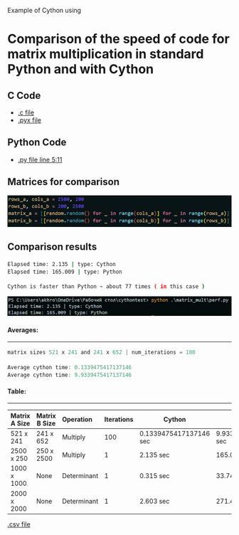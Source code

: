 Example of Cython using


# Comparison of the speed of code for matrix multiplication in standard Python and with Cython

## C Code
- [.c file](matrix_methods/lowlevel/matr_m.c)
- [.pyx file](matrix_methods/matr_mult.pyx)

## Python Code
- [.py file line 5:11](matrix_mult/perf.py)

## Matrices for comparison
![Matrix](media/matrix.png)

## Comparison results
```bash
Elapsed time: 2.135 | type: Cython
Elapsed time: 165.009 | type: Python

Cython is faster than Python ~ about 77 times ( in this case )

```

![Comparison](media/cy_py.png)

#### Averages:
-----
```go
matrix sizes 521 x 241 and 241 x 652 | num_iterations = 100 

Average cython time: 0.1339475417137146
Average cython time: 9.9339475417137146
```


#### Table:
---

| Matrix A Size | Matrix B Size | Operation    | Iterations | Cython               | Python                |
| ------------- | ------------- | :--------    | ---------- | ------               | ------                |
| 521 x 241     | 241 x 652     |  Multiply    | 100        |0.1339475417137146 sec| 9.9339475417137146 sec|
| 2500 x 250    | 250 x 2500    |  Multiply    | 1          |2.135 sec             | 165.009 sec           |
| 1000 x 1000   | None          |  Determinant | 1          |0.315 sec             | 33.747  sec           |
| 2000 x 2000   | None          |  Determinant | 1          |2.603 sec             | 271.484 sec           |

[.csv file](table.csv)